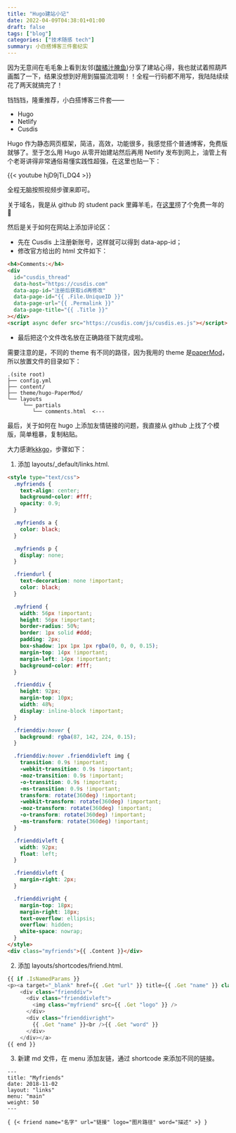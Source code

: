 ```yaml
---
title: "Hugo建站小记"
date: 2022-04-09T04:38:01+01:00
draft: false
tags: ["blog"]
categories: ["技术随感 tech"]
summary: 小白搭博客三件套纪实
---
```


因为无意间在毛毛象上看到友邻([酸橘汁腌鱼](https://toot.seviche.cc/@nonsense))分享了建站心得，我也就试着照葫芦画瓢了一下，结果没想到好用到猫猫流泪啊！！全程一行码都不用写，我陆陆续续花了两天就搞完了！

铛铛铛，隆重推荐，小白搭博客三件套——

- Hugo
- Netlify
- Cusdis

Hugo 作为静态网页框架，简洁，高效，功能很多，我感觉搭个普通博客，免费版就够了。至于怎么用 Hugo 从零开始建站然后再用 Netlify 发布到网上，油管上有个老哥讲得非常通俗易懂实践性超强，在这里也贴一下：

{{< youtube hjD9jTi_DQ4 >}}
<br/>

全程无脑按照视频步骤来即可。

关于域名，我是从 github 的 student pack 里薅羊毛，在[这里](https://www.name.com/)捞了个免费一年的 🤪

然后是关于如何在网站上添加评论区：

- 先在 Cusdis 上注册新账号，这样就可以得到 data-app-id；
- 修改官方给出的 html 文件如下：

```html
<h4>Comments:</h4>
<div
  id="cusdis_thread"
  data-host="https://cusdis.com"
  data-app-id="注册后获取id再修改"
  data-page-id="{{ .File.UniqueID }}"
  data-page-url="{{ .Permalink }}"
  data-page-title="{{ .Title }}"
></div>
<script async defer src="https://cusdis.com/js/cusdis.es.js"></script>
```

- 最后把这个文件改名放在正确路径下就完成啦。

需要注意的是，不同的 theme 有不同的路径，因为我用的 theme 是[paperMod](https://github.com/adityatelange/hugo-PaperMod/tree/c5d31c778b572c3952c35e918765901cb223c045)，所以放置文件的目录如下：

```
.(site root)
├── config.yml
├── content/
├── theme/hugo-PaperMod/
└── layouts
     └── partials
        └── comments.html  <---
```

最后，关于如何在 hugo 上添加友情链接的问题，我直接从 github 上找了个模版，简单粗暴，复制粘贴。

大力感谢[kkkgo](https://github.com/kkkgo/hugo-friendlinks)，步骤如下：

1. 添加 layouts/\_default/links.html.

```html
<style type="text/css">
  .myfriends {
    text-align: center;
    background-color: #fff;
    opacity: 0.9;
  }

  .myfriends a {
    color: black;
  }

  .myfriends p {
    display: none;
  }

  .friendurl {
    text-decoration: none !important;
    color: black;
  }

  .myfriend {
    width: 56px !important;
    height: 56px !important;
    border-radius: 50%;
    border: 1px solid #ddd;
    padding: 2px;
    box-shadow: 1px 1px 1px rgba(0, 0, 0, 0.15);
    margin-top: 14px !important;
    margin-left: 14px !important;
    background-color: #fff;
  }

  .frienddiv {
    height: 92px;
    margin-top: 10px;
    width: 48%;
    display: inline-block !important;
  }

  .frienddiv:hover {
    background: rgba(87, 142, 224, 0.15);
  }

  .frienddiv:hover .frienddivleft img {
    transition: 0.9s !important;
    -webkit-transition: 0.9s !important;
    -moz-transition: 0.9s !important;
    -o-transition: 0.9s !important;
    -ms-transition: 0.9s !important;
    transform: rotate(360deg) !important;
    -webkit-transform: rotate(360deg) !important;
    -moz-transform: rotate(360deg) !important;
    -o-transform: rotate(360deg) !important;
    -ms-transform: rotate(360deg) !important;
  }

  .frienddivleft {
    width: 92px;
    float: left;
  }

  .frienddivleft {
    margin-right: 2px;
  }

  .frienddivright {
    margin-top: 18px;
    margin-right: 18px;
    text-overflow: ellipsis;
    overflow: hidden;
    white-space: nowrap;
  }
</style>
<div class="myfriends">{{ .Content }}</div>
```

2. 添加 layouts/shortcodes/friend.html.

```js
{{ if .IsNamedParams }}
<p><a target="_blank" href={{ .Get "url" }} title={{ .Get "name" }} class="friendurl"></p>
	<div class="frienddiv">
      <div class="frienddivleft">
        <img class="myfriend" src={{ .Get "logo" }} />
      </div>
      <div class="frienddivright">
        {{ .Get "name" }}<br />{{ .Get "word" }}
      </div>
    </div></a>
{{ end }}
```

3. 新建 md 文件，在 menu 添加友链，通过 shortcode 来添加不同的链接。

```
---
title: "Myfriends"
date: 2018-11-02
layout: "links"
menu: "main"
weight: 50
---

{ {< friend name="名字" url="链接" logo="图片路径" word="描述" >} }

```
